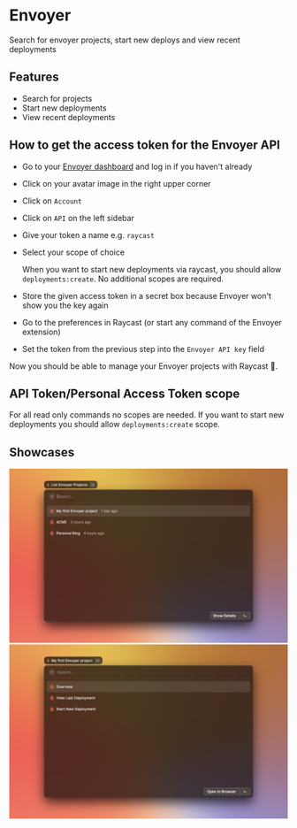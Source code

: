 # Envoyer

Search for envoyer projects, start new deploys and view recent deployments

## Features

- Search for projects
- Start new deployments
- View recent deployments

## How to get the access token for the Envoyer API

- Go to your [Envoyer dashboard](https://envoyer.io/dashboard) and log in if you haven't already
- Click on your avatar image in the right upper corner
- Click on `Account`
- Click on `API` on the left sidebar
- Give your token a name e.g. `raycast`
- Select your scope of choice

  When you want to start new deployments via raycast, you should allow `deployments:create`. No additional scopes are
  required.

- Store the given access token in a secret box because Envoyer won't show you the key again
- Go to the preferences in Raycast (or start any command of the Envoyer extension)
- Set the token from the previous step into the `Envoyer API key` field

Now you should be able to manage your Envoyer projects with Raycast 🚀.

## API Token/Personal Access Token scope

For all read only commands no scopes are needed. If you want to start new deployments you should
allow `deployments:create` scope.

## Showcases

![envoyer-01](metadata/envoyer-01.png)
![envoyer-02](metadata/envoyer-02.png)
